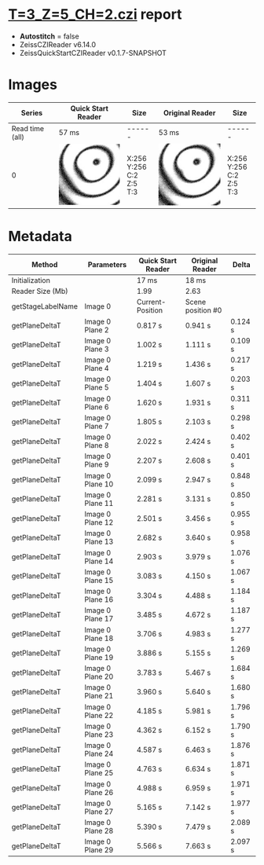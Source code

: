 # [T=3_Z=5_CH=2.czi](https://zenodo.org/record/7015307/files/T%3D3_Z%3D5_CH%3D2.czi) report
 - **Autostitch** = false
 - ZeissCZIReader v6.14.0
 - ZeissQuickStartCZIReader v0.1.7-SNAPSHOT

# Images 

| Series            | Quick Start Reader | Size | Original Reader | Size |
|-------------------|--------------------|------|-----------------|------|
| Read time (all)   |57 ms|------|53 ms|------|
|0|![T=3_Z=5_CH=2.quick_true.flat_true.stitch_false.series_0.jpg](T=3_Z=5_CH=2/T=3_Z=5_CH=2.quick_true.flat_true.stitch_false.series_0.jpg)|X:256<br>Y:256<br>C:2<br>Z:5<br>T:3|![T=3_Z=5_CH=2.quick_false.flat_true.stitch_false.series_0.jpg](T=3_Z=5_CH=2/T=3_Z=5_CH=2.quick_false.flat_true.stitch_false.series_0.jpg)|X:256<br>Y:256<br>C:2<br>Z:5<br>T:3|

# Metadata

|  Method            | Parameters       | Quick Start Reader | Original Reader | Delta  |
| -------------------|------------------|--------------------|-----------------|------- |
| Initialization     |                  |17 ms|18 ms|        |
| Reader Size (Mb)     |                  |1.99|2.63|        |
| getStageLabelName| Image 0 | Current-Position| Scene position #0| |
| getPlaneDeltaT| Image 0 Plane 2 |  0.817 s |  0.941 s | 0.124 s |
| getPlaneDeltaT| Image 0 Plane 3 |  1.002 s |  1.111 s | 0.109 s |
| getPlaneDeltaT| Image 0 Plane 4 |  1.219 s |  1.436 s | 0.217 s |
| getPlaneDeltaT| Image 0 Plane 5 |  1.404 s |  1.607 s | 0.203 s |
| getPlaneDeltaT| Image 0 Plane 6 |  1.620 s |  1.931 s | 0.311 s |
| getPlaneDeltaT| Image 0 Plane 7 |  1.805 s |  2.103 s | 0.298 s |
| getPlaneDeltaT| Image 0 Plane 8 |  2.022 s |  2.424 s | 0.402 s |
| getPlaneDeltaT| Image 0 Plane 9 |  2.207 s |  2.608 s | 0.401 s |
| getPlaneDeltaT| Image 0 Plane 10 |  2.099 s |  2.947 s | 0.848 s |
| getPlaneDeltaT| Image 0 Plane 11 |  2.281 s |  3.131 s | 0.850 s |
| getPlaneDeltaT| Image 0 Plane 12 |  2.501 s |  3.456 s | 0.955 s |
| getPlaneDeltaT| Image 0 Plane 13 |  2.682 s |  3.640 s | 0.958 s |
| getPlaneDeltaT| Image 0 Plane 14 |  2.903 s |  3.979 s | 1.076 s |
| getPlaneDeltaT| Image 0 Plane 15 |  3.083 s |  4.150 s | 1.067 s |
| getPlaneDeltaT| Image 0 Plane 16 |  3.304 s |  4.488 s | 1.184 s |
| getPlaneDeltaT| Image 0 Plane 17 |  3.485 s |  4.672 s | 1.187 s |
| getPlaneDeltaT| Image 0 Plane 18 |  3.706 s |  4.983 s | 1.277 s |
| getPlaneDeltaT| Image 0 Plane 19 |  3.886 s |  5.155 s | 1.269 s |
| getPlaneDeltaT| Image 0 Plane 20 |  3.783 s |  5.467 s | 1.684 s |
| getPlaneDeltaT| Image 0 Plane 21 |  3.960 s |  5.640 s | 1.680 s |
| getPlaneDeltaT| Image 0 Plane 22 |  4.185 s |  5.981 s | 1.796 s |
| getPlaneDeltaT| Image 0 Plane 23 |  4.362 s |  6.152 s | 1.790 s |
| getPlaneDeltaT| Image 0 Plane 24 |  4.587 s |  6.463 s | 1.876 s |
| getPlaneDeltaT| Image 0 Plane 25 |  4.763 s |  6.634 s | 1.871 s |
| getPlaneDeltaT| Image 0 Plane 26 |  4.988 s |  6.959 s | 1.971 s |
| getPlaneDeltaT| Image 0 Plane 27 |  5.165 s |  7.142 s | 1.977 s |
| getPlaneDeltaT| Image 0 Plane 28 |  5.390 s |  7.479 s | 2.089 s |
| getPlaneDeltaT| Image 0 Plane 29 |  5.566 s |  7.663 s | 2.097 s |
